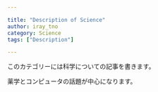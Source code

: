 ```yaml
---

title: "Description of Science"
author: iray_tno
category: Science
tags: ["Description"]

---
```


このカテゴリーには科学についての記事を書きます。

薬学とコンピュータの話題が中心になります。
